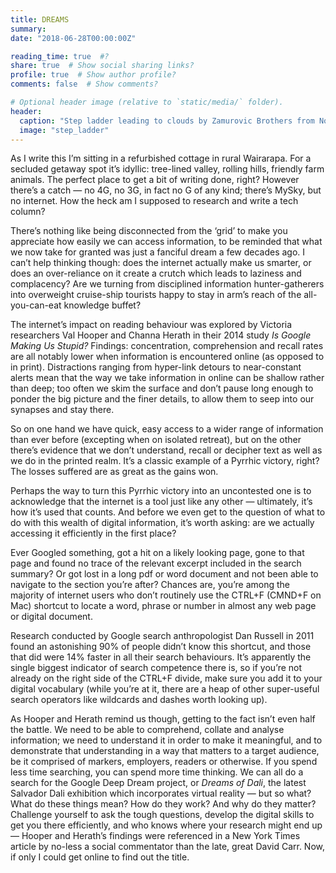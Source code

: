 ```yaml
---
title: DREAMS
summary: 
date: "2018-06-28T00:00:00Z"

reading_time: true  #?
share: true  # Show social sharing links?
profile: true  # Show author profile?
comments: false  # Show comments?

# Optional header image (relative to `static/media/` folder).
header:
  caption: "Step ladder leading to clouds by Zamurovic Brothers from Noun Project"
  image: "step_ladder"
---
```

As I write this I’m sitting in a refurbished cottage in rural Wairarapa. For a secluded getaway spot it’s idyllic: tree-lined valley, rolling hills, friendly farm animals. The perfect place to get a bit of writing done, right? However there’s a catch — no 4G, no 3G, in fact no G of any kind; there’s MySky, but no internet. How the heck am I supposed to research and write a tech column?
 
There’s nothing like being disconnected from the ‘grid’ to make you appreciate how easily we can access information, to be reminded that what we now take for granted was just a fanciful dream a few decades ago. I can’t help thinking though: does the internet actually make us smarter, or does an over-reliance on it create a crutch which leads to laziness and complacency? Are we turning from disciplined information hunter-gatherers into overweight cruise-ship tourists happy to stay in arm’s reach of the all-you-can-eat knowledge buffet?
 
The internet’s impact on reading behaviour was explored by Victoria researchers Val Hooper and Channa Herath in their 2014 study *Is Google Making Us Stupid?* Findings: concentration, comprehension and recall rates are all notably lower when information is encountered online (as opposed to in print). Distractions ranging from hyper-link detours to near-constant alerts mean that the way we take information in online can be shallow rather than deep; too often we skim the surface and don’t pause long enough to ponder the big picture and the finer details, to allow them to seep into our synapses and stay there.
 
So on one hand we have quick, easy access to a wider range of information than ever before (excepting when on isolated retreat), but on the other there’s evidence that we don’t understand, recall or decipher text as well as we do in the printed realm. It’s a classic example of a Pyrrhic victory, right? The losses suffered are as great as the gains won. 

Perhaps the way to turn this Pyrrhic victory into an uncontested one is to acknowledge that the internet is a tool just like any other — ultimately, it’s how it’s used that counts. And before we even get to the question of what to do with this wealth of digital information, it’s worth asking: are we actually accessing it efficiently in the first place?
 
Ever Googled something, got a hit on a likely looking page, gone to that page and found no trace of the relevant excerpt included in the search summary? Or got lost in a long pdf or word document and not been able to navigate to the section you’re after? Chances are, you’re among the majority of internet users who don’t routinely use the CTRL+F (CMND+F on Mac) shortcut to locate a word, phrase or number in almost any web page or digital document.
 
Research conducted by Google search anthropologist Dan Russell in 2011 found an astonishing 90% of people didn’t know this shortcut, and those that did were 14% faster in all their search behaviours. It’s apparently the single biggest indicator of search competence there is, so if you’re not already on the right side of the CTRL+F divide, make sure you add it to your digital vocabulary (while you’re at it, there are a heap of other super-useful search operators like wildcards and dashes worth looking up).
 
As Hooper and Herath remind us though, getting to the fact isn’t even half the battle. We need to be able to comprehend, collate and analyse information; we need to understand it in order to make it meaningful, and to demonstrate that understanding in a way that matters to a target audience, be it comprised of markers, employers, readers or otherwise. If you spend less time searching, you can spend more time thinking.  We can all do a search for the Google Deep Dream project, or *Dreams of Dali*, the latest Salvador Dali exhibition which incorporates virtual reality — but so what? What do these things mean? How do they work? And why do they matter? Challenge yourself to ask the tough questions, develop the digital skills to get you there efficiently, and who knows where your research might end up — Hooper and Herath’s findings were referenced in a New York Times article by no-less a social commentator than the late, great David Carr. Now, if only I could get online to find out the title.
